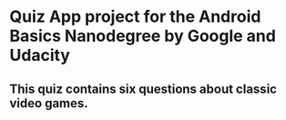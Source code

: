 # Quiz App project for the Android Basics Nanodegree by Google and Udacity
## This quiz contains six questions about classic video games.
